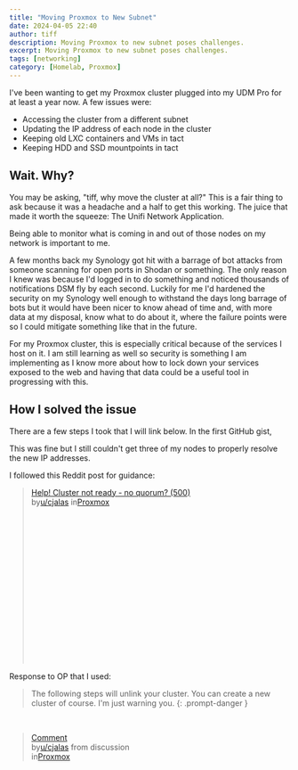 ```yaml
---
title: "Moving Proxmox to New Subnet"
date: 2024-04-05 22:40
author: tiff
description: Moving Proxmox to new subnet poses challenges.
excerpt: Moving Proxmox to new subnet poses challenges.
tags: [networking]
category: [Homelab, Proxmox]
---
```


I've been wanting to get my Proxmox cluster plugged into my UDM Pro for at least a year now. A few issues were:

- Accessing the cluster from a different subnet
- Updating the IP address of each node in the cluster
- Keeping old LXC containers and VMs in tact
- Keeping HDD and SSD mountpoints in tact

## Wait. Why?

You may be asking, "tiff, why move the cluster at all?" This is a fair thing to ask because it was a headache and a half to get this working. The juice that made it worth the squeeze: The Unifi Network Application.

Being able to monitor what is coming in and out of those nodes on my network is important to me.

A few months back my Synology got hit with a barrage of bot attacks from someone scanning for open ports in Shodan or something. The only reason I knew was because I'd logged in to do something and noticed thousands of notifications DSM fly by each second. Luckily for me I'd hardened the security on my Synology well enough to withstand the days long barrage of bots but it would have been nicer to know ahead of time and, with more data at my disposal, know what to do about it, where the failure points were so I could mitigate something like that in the future.

For my Proxmox cluster, this is especially critical because of the services I host on it. I am still learning as well so security is something I am implementing as I know more about how to lock down your services exposed to the web and having that data could be a useful tool in progressing with this.

## How I solved the issue

There are a few steps I took that I will link below. In the first GitHub gist,

<script src="https://gist.github.com/twhite96/2ed4c6f3d50ed0009947c69e7bded6ca.js"></script>

This was fine but I still couldn't get three of my nodes to properly resolve the new IP addresses.

I followed this Reddit post for guidance:

<blockquote class="reddit-embed-bq" style="height:316px" data-embed-height="316"><a href="https://www.reddit.com/r/Proxmox/comments/avk2gx/help_cluster_not_ready_no_quorum_500/">Help! Cluster not ready - no quorum? (500)</a><br> by<a href="https://www.reddit.com/user/cjalas/">u/cjalas</a> in<a href="https://www.reddit.com/r/Proxmox/">Proxmox</a></blockquote><script async="" src="https://embed.reddit.com/widgets.js" charset="UTF-8"></script>

Response to OP that I used:
<br>

> The following steps will unlink your cluster. You can create a new cluster of course. I'm just warning you.
> {: .prompt-danger }

<br>

<blockquote class="reddit-embed-bq" data-embed-height="436"><a href="https://www.reddit.com/r/Proxmox/comments/avk2gx/comment/ehg0gg2/">Comment</a><br> by<a href="https://www.reddit.com/user/cjalas/">u/cjalas</a> from discussion<a href="https://www.reddit.com/r/Proxmox/comments/avk2gx/help_cluster_not_ready_no_quorum_500/"><no value=""></no></a><br> in<a href="https://www.reddit.com/r/Proxmox/">Proxmox</a></blockquote><script async="" src="https://embed.reddit.com/widgets.js" charset="UTF-8"></script>
